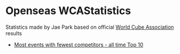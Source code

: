 # Openseas WCAStatistics

Statistics made by Jae Park based on official [World Cube Association](https://www.worldcubeassociation.org) results

- [Most events with fewest competitors - all time Top 10](https://github.com/openseasgmail/WCAstuff/blob/master/MostEventsPerPeople/Results/alltime.md)
